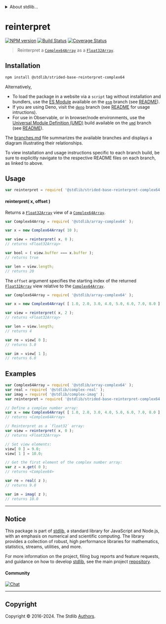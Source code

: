 <!--

@license Apache-2.0

Copyright (c) 2021 The Stdlib Authors.

Licensed under the Apache License, Version 2.0 (the "License");
you may not use this file except in compliance with the License.
You may obtain a copy of the License at

   http://www.apache.org/licenses/LICENSE-2.0

Unless required by applicable law or agreed to in writing, software
distributed under the License is distributed on an "AS IS" BASIS,
WITHOUT WARRANTIES OR CONDITIONS OF ANY KIND, either express or implied.
See the License for the specific language governing permissions and
limitations under the License.

-->


<details>
  <summary>
    About stdlib...
  </summary>
  <p>We believe in a future in which the web is a preferred environment for numerical computation. To help realize this future, we've built stdlib. stdlib is a standard library, with an emphasis on numerical and scientific computation, written in JavaScript (and C) for execution in browsers and in Node.js.</p>
  <p>The library is fully decomposable, being architected in such a way that you can swap out and mix and match APIs and functionality to cater to your exact preferences and use cases.</p>
  <p>When you use stdlib, you can be absolutely certain that you are using the most thorough, rigorous, well-written, studied, documented, tested, measured, and high-quality code out there.</p>
  <p>To join us in bringing numerical computing to the web, get started by checking us out on <a href="https://github.com/stdlib-js/stdlib">GitHub</a>, and please consider <a href="https://opencollective.com/stdlib">financially supporting stdlib</a>. We greatly appreciate your continued support!</p>
</details>

# reinterpret

[![NPM version][npm-image]][npm-url] [![Build Status][test-image]][test-url] [![Coverage Status][coverage-image]][coverage-url] <!-- [![dependencies][dependencies-image]][dependencies-url] -->

> Reinterpret a [`Complex64Array`][@stdlib/array/complex64] as a [`Float32Array`][@stdlib/array/float32].

<!-- Section to include introductory text. Make sure to keep an empty line after the intro `section` element and another before the `/section` close. -->

<section class="intro">

</section>

<!-- /.intro -->

<!-- Package usage documentation. -->

<section class="installation">

## Installation

```bash
npm install @stdlib/strided-base-reinterpret-complex64
```

Alternatively,

-   To load the package in a website via a `script` tag without installation and bundlers, use the [ES Module][es-module] available on the [`esm`][esm-url] branch (see [README][esm-readme]).
-   If you are using Deno, visit the [`deno`][deno-url] branch (see [README][deno-readme] for usage intructions).
-   For use in Observable, or in browser/node environments, use the [Universal Module Definition (UMD)][umd] build available on the [`umd`][umd-url] branch (see [README][umd-readme]).

The [branches.md][branches-url] file summarizes the available branches and displays a diagram illustrating their relationships.

To view installation and usage instructions specific to each branch build, be sure to explicitly navigate to the respective README files on each branch, as linked to above.

</section>

<section class="usage">

## Usage

```javascript
var reinterpret = require( '@stdlib/strided-base-reinterpret-complex64' );
```

#### reinterpret( x, offset )

Returns a [`Float32Array`][@stdlib/array/float32] view of a [`Complex64Array`][@stdlib/array/complex64].

```javascript
var Complex64Array = require( '@stdlib/array-complex64' );

var x = new Complex64Array( 10 );

var view = reinterpret( x, 0 );
// returns <Float32Array>

var bool = ( view.buffer === x.buffer );
// returns true

var len = view.length;
// returns 20
```

The `offset` argument specifies the starting index of the returned [`Float32Array`][@stdlib/array/float32] view relative to the [`Complex64Array`][@stdlib/array/complex64].

```javascript
var Complex64Array = require( '@stdlib/array-complex64' );

var x = new Complex64Array( [ 1.0, 2.0, 3.0, 4.0, 5.0, 6.0, 7.0, 8.0 ] );

var view = reinterpret( x, 2 );
// returns <Float32Array>

var len = view.length;
// returns 4

var re = view[ 0 ];
// returns 5.0

var im = view[ 1 ];
// returns 6.0
```

</section>

<!-- /.usage -->

<!-- Package usage notes. Make sure to keep an empty line after the `section` element and another before the `/section` close. -->

<section class="notes">

</section>

<!-- /.notes -->

<!-- Package usage examples. -->

<section class="examples">

## Examples

<!-- eslint no-undef: "error" -->

```javascript
var Complex64Array = require( '@stdlib/array-complex64' );
var real = require( '@stdlib/complex-real' );
var imag = require( '@stdlib/complex-imag' );
var reinterpret = require( '@stdlib/strided-base-reinterpret-complex64' );

// Define a complex number array:
var x = new Complex64Array( [ 1.0, 2.0, 3.0, 4.0, 5.0, 6.0, 7.0, 8.0 ] );
// returns <Complex64Array>

// Reinterpret as a `float32` array:
var view = reinterpret( x, 0 );
// returns <Float32Array>

// Set view elements:
view[ 0 ] = 9.0;
view[ 1 ] = 10.0;

// Get the first element of the complex number array:
var z = x.get( 0 );
// returns <Complex64>

var re = real( z );
// returns 9.0

var im = imag( z );
// returns 10.0
```

</section>

<!-- /.examples -->

<!-- Section to include cited references. If references are included, add a horizontal rule *before* the section. Make sure to keep an empty line after the `section` element and another before the `/section` close. -->

<section class="references">

</section>

<!-- /.references -->

<!-- Section for related `stdlib` packages. Do not manually edit this section, as it is automatically populated. -->

<section class="related">

</section>

<!-- /.related -->

<!-- Section for all links. Make sure to keep an empty line after the `section` element and another before the `/section` close. -->


<section class="main-repo" >

* * *

## Notice

This package is part of [stdlib][stdlib], a standard library for JavaScript and Node.js, with an emphasis on numerical and scientific computing. The library provides a collection of robust, high performance libraries for mathematics, statistics, streams, utilities, and more.

For more information on the project, filing bug reports and feature requests, and guidance on how to develop [stdlib][stdlib], see the main project [repository][stdlib].

#### Community

[![Chat][chat-image]][chat-url]

---

## Copyright

Copyright &copy; 2016-2024. The Stdlib [Authors][stdlib-authors].

</section>

<!-- /.stdlib -->

<!-- Section for all links. Make sure to keep an empty line after the `section` element and another before the `/section` close. -->

<section class="links">

[npm-image]: http://img.shields.io/npm/v/@stdlib/strided-base-reinterpret-complex64.svg
[npm-url]: https://npmjs.org/package/@stdlib/strided-base-reinterpret-complex64

[test-image]: https://github.com/stdlib-js/strided-base-reinterpret-complex64/actions/workflows/test.yml/badge.svg?branch=main
[test-url]: https://github.com/stdlib-js/strided-base-reinterpret-complex64/actions/workflows/test.yml?query=branch:main

[coverage-image]: https://img.shields.io/codecov/c/github/stdlib-js/strided-base-reinterpret-complex64/main.svg
[coverage-url]: https://codecov.io/github/stdlib-js/strided-base-reinterpret-complex64?branch=main

<!--

[dependencies-image]: https://img.shields.io/david/stdlib-js/strided-base-reinterpret-complex64.svg
[dependencies-url]: https://david-dm.org/stdlib-js/strided-base-reinterpret-complex64/main

-->

[chat-image]: https://img.shields.io/gitter/room/stdlib-js/stdlib.svg
[chat-url]: https://app.gitter.im/#/room/#stdlib-js_stdlib:gitter.im

[stdlib]: https://github.com/stdlib-js/stdlib

[stdlib-authors]: https://github.com/stdlib-js/stdlib/graphs/contributors

[umd]: https://github.com/umdjs/umd
[es-module]: https://developer.mozilla.org/en-US/docs/Web/JavaScript/Guide/Modules

[deno-url]: https://github.com/stdlib-js/strided-base-reinterpret-complex64/tree/deno
[deno-readme]: https://github.com/stdlib-js/strided-base-reinterpret-complex64/blob/deno/README.md
[umd-url]: https://github.com/stdlib-js/strided-base-reinterpret-complex64/tree/umd
[umd-readme]: https://github.com/stdlib-js/strided-base-reinterpret-complex64/blob/umd/README.md
[esm-url]: https://github.com/stdlib-js/strided-base-reinterpret-complex64/tree/esm
[esm-readme]: https://github.com/stdlib-js/strided-base-reinterpret-complex64/blob/esm/README.md
[branches-url]: https://github.com/stdlib-js/strided-base-reinterpret-complex64/blob/main/branches.md

[@stdlib/array/complex64]: https://github.com/stdlib-js/array-complex64

[@stdlib/array/float32]: https://github.com/stdlib-js/array-float32

</section>

<!-- /.links -->
